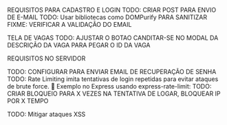 REQUISITOS PARA CADASTRO E LOGIN
TODO: CRIAR POST PARA ENVIO DE E-MAIL
TODO: Usar bibliotecas como DOMPurify PARA SANITIZAR
FIXME: VERIFICAR A VALIDAÇÃO DO EMAIL

TELA DE VAGAS
TODO: AJUSTAR O BOTAO CANDITAR-SE NO MODAL DA DESCRIÇÃO DA VAGA PARA PEGAR O ID DA VAGA


REQUISITOS NO SERVIDOR


TODO: CONFIGURAR PARA ENVIAR EMAIL DE RECUPERAÇÃO DE SENHA
TODO: Rate Limiting  imita tentativas de login repetidas para evitar ataques de brute force.
📌 Exemplo no Express usando express-rate-limit:
TODO: CRIAR BLOQUEIO PARA X VEZES NA TENTATIVA DE LOGAR, BLOQUEAR IP POR X TEMPO

TODO: Mitigar ataques XSS
